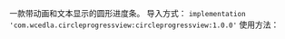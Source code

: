 一款带动画和文本显示的圆形进度条。
导入方式：
<code>implementation 'com.wcedla.circleprogressview:circleprogressview:1.0.0'</code>
使用方法：
